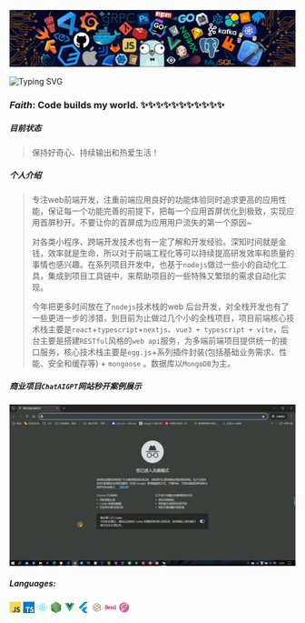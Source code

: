 ![](https://github.com/lxw-bfw/lxw-bfw/blob/main/header_.png?raw=true)

![Typing SVG](https://readme-typing-svg.demolab.com?font=Fira+Code&size=16&pause=1000&random=false&width=444&lines=Welcome%2C+visitor.+Wishing+you+a+wonderful+day%E2%9C%A8)

### *Faith*:  Code builds my world. ✨✨✨✨✨✨✨✨✨✨✨

##### 目前状态

> 保持好奇心、持续输出和热爱生活！

##### 个人介绍

> 专注web前端开发，注重前端应用良好的功能体验同时追求更高的应用性能，保证每一个功能完善的前提下，把每一个应用首屏优化到极致，实现应用首屏秒开。不要让你的首屏成为应用用户流失的第一个原因~
>
> 对各类小程序、跨端开发技术也有一定了解和开发经验。深知时间就是金钱，效率就是生命，所以对于前端工程化等可以持续提高研发效率和质量的事情也感兴趣。在系列项目开发中，也基于`nodejs`做过一些小的自动化工具，集成到项目工具链中，来帮助项目的一些特殊又繁琐的需求自动化实现。
>
> 今年把更多时间放在了`nodejs`技术栈的web 后台开发，对全栈开发也有了一些更进一步的涉猎，到目前为止做过几个小的全栈项目，项目前端核心技术栈主要是`react`+`typescript`+`nextjs`、`vue3 + typescript + vite`，后台主要是搭建`RESTful`风格的`web api`服务，为多端前端项目提供统一的接口服务，核心技术栈主要是`egg.js`+系列插件封装(包括基础业务需求、性能、安全和缓存等) + `mongoose` 。数据库以`MongoDB`为主。

##### 商业项目`ChatAIGPT`网站秒开案例展示

![int](https://github.com/lxw-bfw/lxw-bfw/blob/main/static/demonstration.gif?raw=true)

##### **Languages:**  

<code><img height="20" src="https://raw.githubusercontent.com/lxw-bfw/lxw-bfw/main/static/javascript.png"></code>
<code><img height="20" src="https://raw.githubusercontent.com/lxw-bfw/lxw-bfw/main/static/typescript.png"></code>
<code><img height="20" src="https://raw.githubusercontent.com/lxw-bfw/lxw-bfw/main/static/react.png"></code>
<code><img height="20" src="https://raw.githubusercontent.com/lxw-bfw/lxw-bfw/main/static/nodejs.png"></code>
<code><img height="20" src="https://raw.githubusercontent.com/lxw-bfw/lxw-bfw/main/static/Vue.png"></code>
<code><img height="20" src="https://raw.githubusercontent.com/lxw-bfw/lxw-bfw/main/static/flutter.png"></code>
<code><img height="20" src="https://raw.githubusercontent.com/lxw-bfw/lxw-bfw/main/static/miniProgram.png"></code>
<code><img height="20" src="https://raw.githubusercontent.com/lxw-bfw/lxw-bfw/main/static/less.png"></code>
<code><img height="20" src="https://raw.githubusercontent.com/lxw-bfw/lxw-bfw/main/static/css-sass.png"></code>

